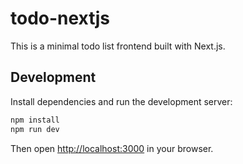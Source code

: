 # todo-nextjs

This is a minimal todo list frontend built with Next.js.

## Development

Install dependencies and run the development server:

```bash
npm install
npm run dev
```

Then open [http://localhost:3000](http://localhost:3000) in your browser.
